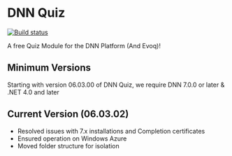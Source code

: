 # DNN Quiz

[![Build status](https://ci.appveyor.com/api/projects/status/w8y4bdocxi03xng4?svg=true)](https://ci.appveyor.com/project/IowaComputerGurus/icg-dnn-quiz)

A free Quiz Module for the DNN Platform (And Evoq)!

## Minimum Versions
Starting with version 06.03.00 of DNN Quiz, we require DNN 7.0.0 or later & .NET 4.0 and later

## Current Version (06.03.02)
* Resolved issues with 7.x installations and Completion certificates
* Ensured operation on Windows Azure
* Moved folder structure for isolation
